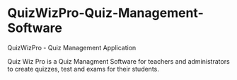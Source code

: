 # QuizWizPro-Quiz-Management-Software
QuizWizPro - Quiz Management Application

Quiz Wiz Pro is a Quiz Managment Software for teachers and administrators to create quizzes, test and exams for their students.
